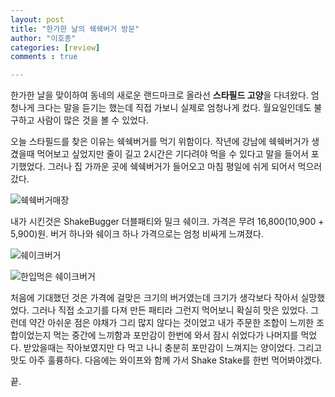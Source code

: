 ```yaml
---
layout: post
title: "한가한 날의 쉑쉑버거 방문"
author: "이호종"
categories: [review]
comments : true

---
```


한가한 날을 맞이하여 동네의 새로운 랜드마크로 올라선 **스타필드 고양**을 다녀왔다. 엄청나게 크다는 말을 듣기는 했는데 직접 가보니 실제로 엄청나게 컸다. 월요일인데도 불구하고 사람이 많은 것을 볼 수 있었다.

오늘 스타필드를 찾은 이유는 쉑쉑버거를 먹기 위함이다. 작년에 강남에 쉑쉑버거가 생겼을때 먹어보고 싶었지만 줄이 길고 2시간은 기다려야 먹을 수 있다고 말을 들어서 포기했었다. 그러나 집 가까운 곳에 쉑쉑버거가 들어오고 마침 평일에 쉬게 되어서 먹으러 갔다.

![쉑쉑버거매장](https://drive.google.com/uc?id=1_snTdKPA3BTmjqSG6ZcYbD3qeDBSvR8Aag)

내가 시킨것은 ShakeBugger 더블패티와 밀크 쉐이크. 가격은 무려 16,800(10,900 + 5,900)원. 버거 하나와 쉐이크 하나 가격으로는 엄청 비싸게 느껴졌다.

![쉐이크버거](https://drive.google.com/uc?id=1jyFwB4TXyWupT8OgAShb_5thZyHdIMMP9Q)

![한입먹은 쉐이크버거](https://drive.google.com/uc?id=1rHkonxhuO8ZTl7SO1FCPcQl7-xhMrXeDCg)

처음에 기대했던 것은 가격에 걸맞은 크기의 버거였는데 크기가 생각보다 작아서 실망했었다. 그러나 직접 소고기를 다져 만든 패티라 그런지 먹어보니 확실히 맛은 있었다. 그런데 약간 아쉬운 점은 야채가 그리 많지 않다는 것이었고 내가 주문한 조합이 느끼한 조합이었는지 먹는 중간에 느끼함과 포만감이 한번에 와서 잠시 쉬었다가 나머지를 먹었다. 받았을때는 작아보였지만 다 먹고 나니 충분히 포만감이 느껴지는 양이었다. 그리고 맛도 아주 훌륭하다. 다음에는 와이프와 함께 가서 Shake Stake를 한번 먹어봐야겠다.

끝.